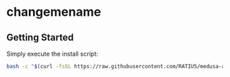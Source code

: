 # changemename

## Getting Started

Simply execute the install script:

```bash
bash -c "$(curl -fsSL https://raw.githubusercontent.com/RATIU5/medusa-astro-starter/v3/install.sh)" _ "medusa-test" || echo "An error occurred. Press any key to exit."; read -n1
```
